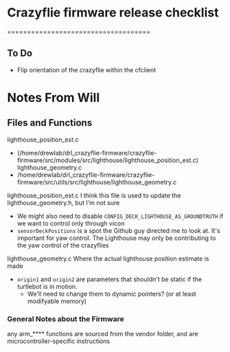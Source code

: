 # Crazyflie firmware release checklist
====================================
## To Do
- Flip orientation of the crazyflie within the cfclient

# Notes From Will
## Files and Functions
lighthouse_position_est.c 
- (/home/drewlab/drl_crazyflie-firmware/crazyflie-firmware/src/modules/src/lighthouse/lighthouse_position_est.c)
lighthouse_geometry.c
- /home/drewlab/drl_crazyflie-firmware/crazyflie-firmware/src/utils/src/lighthouse/lighthouse_geometry.c

lighthouse_position_est.c
I think this file is used to update the lighthouse_geometry.h, but I'm not sure
- We might also need to disable `CONFIG_DECK_LIGHTHOUSE_AS_GROUNDTRUTH` if we want to control only through vicon 
- `sensorDeckPositions` is a spot the Github guy directed me to look at. It's important for yaw control. The Lighthouse may only be contributing to the yaw control of the crazyflies

lighthouse_geometry.c
Where the actual lighthouse position estimate is made
- `origin1` and `origin2` are parameters that shouldn't be static if the turtlebot is in motion. 
  - We'll need to change them to dynamic pointers? (or at least modifyable memory)

### General Notes about the Firmware
any arm_**** functions are sourced from the vendor folder, and are microcontroller-specific instructions
